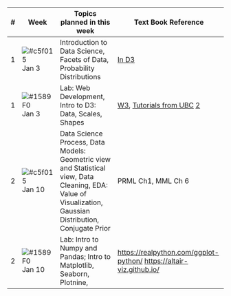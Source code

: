 |#| Week| Topics planned in this week | Text Book Reference |
| --- | ------------| ----------- | -------- |
|1| ![#c5f015](https://via.placeholder.com/15/c5f015/000000?text=+)  Jan 3 | Introduction to Data Science, Facets of Data, Probability Distributions | [In D3](https://observablehq.com/@d3/d3-random)|
|1|  ![#1589F0](https://via.placeholder.com/15/1589F0/000000?text=+) Jan 3 | Lab: Web Development, Intro to D3: Data, Scales, Shapes | [W3](https://www.w3schools.com/), [Tutorials from UBC](https://github.com/UBC-InfoVis/2021-436V-tutorials/tree/master/0_Web_Tutorial) [2](https://github.com/UBC-InfoVis/2021-436V-tutorials/tree/master/1_D3_Tutorial)|
|2| ![#c5f015](https://via.placeholder.com/15/c5f015/000000?text=+) Jan 10 | Data Science Process, Data Models: Geometric view and Statistical view,  Data Cleaning, EDA: Value of Visualization, Gaussian Distribution, Conjugate Prior | PRML Ch1, MML Ch 6 |
|2|  ![#1589F0](https://via.placeholder.com/15/1589F0/000000?text=+) Jan 10 | Lab: Intro to Numpy and Pandas; Intro to Matplotlib, Seaborn, Plotnine,   | https://realpython.com/ggplot-python/ https://altair-viz.github.io/   |
